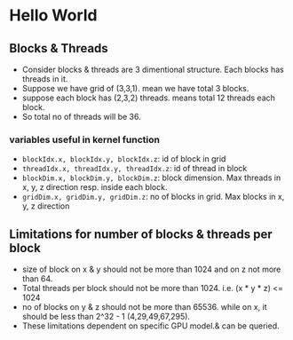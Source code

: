 # Hello World

## Blocks & Threads

- Consider blocks & threads are 3 dimentional structure. Each blocks has threads in it.
- Suppose we have grid of (3,3,1). mean we have total 3 blocks.
- suppose each block has (2,3,2) threads. means total 12 threads each block.
- So total no of threads will be 36.

### variables useful in kernel function

- `blockIdx.x, blockIdx.y, blockIdx.z`: id of block in grid
- `threadIdx.x, threadIdx.y, threadIdx.z`: id of thread in block
- `blockDim.x, blockDim.y, blockDim.z`: block dimension. Max threads in x, y, z direction resp. inside each block.
- `gridDim.x, gridDim.y, gridDim.z`: no of blocks in grid. Max blocks in x, y, z direction


## Limitations for number of blocks & threads per block

- size of block on x & y should not be more than 1024 and on z not more than 64.
- Total threads per block should not be more than 1024. i.e. (x * y * z) <= 1024
- no of blocks on y & z should not be more than 65536. while on x, it should be less than 2^32 - 1 (4,29,49,67,295).
- These limitations dependent on specific GPU model.& can be queried.





